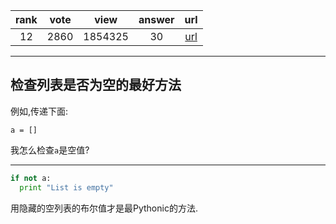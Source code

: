 
| rank | vote | view | answer | url |
|:-:|:-:|:-:|:-:|:-:|
|12|2860|1854325|30| [url](http://stackoverflow.com/questions/53513/how-do-i-check-if-a-list-is-empty) |
***

## 检查列表是否为空的最好方法

例如,传递下面:

```
a = []
```

我怎么检查`a`是空值?

***

```python
if not a:
  print "List is empty"
```

用隐藏的空列表的布尔值才是最Pythonic的方法.